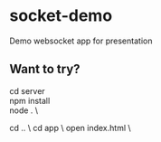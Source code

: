 # socket-demo
Demo websocket app for presentation

## Want to try?

cd server \
npm install \
node . \

cd ..  \ 
cd app  \ 
open index.html  \
